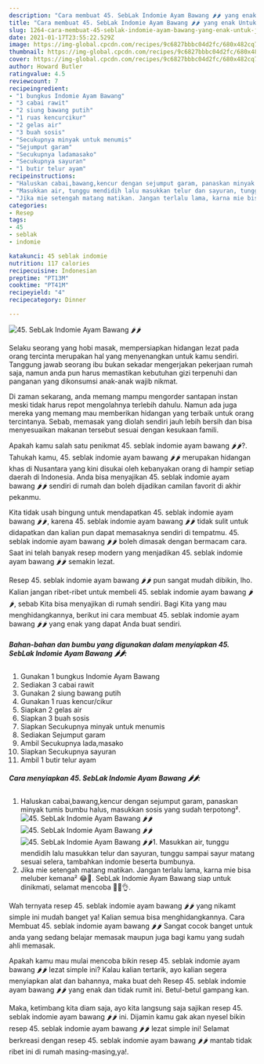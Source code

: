 ```yaml
---
description: "Cara membuat 45. SebLak Indomie Ayam Bawang 🌶️🌶️ yang enak Untuk Jualan"
title: "Cara membuat 45. SebLak Indomie Ayam Bawang 🌶️🌶️ yang enak Untuk Jualan"
slug: 1264-cara-membuat-45-seblak-indomie-ayam-bawang-yang-enak-untuk-jualan
date: 2021-01-17T23:55:22.529Z
image: https://img-global.cpcdn.com/recipes/9c6827bbbc04d2fc/680x482cq70/45-seblak-indomie-ayam-bawang-🌶️🌶️-foto-resep-utama.jpg
thumbnail: https://img-global.cpcdn.com/recipes/9c6827bbbc04d2fc/680x482cq70/45-seblak-indomie-ayam-bawang-🌶️🌶️-foto-resep-utama.jpg
cover: https://img-global.cpcdn.com/recipes/9c6827bbbc04d2fc/680x482cq70/45-seblak-indomie-ayam-bawang-🌶️🌶️-foto-resep-utama.jpg
author: Howard Butler
ratingvalue: 4.5
reviewcount: 7
recipeingredient:
- "1 bungkus Indomie Ayam Bawang"
- "3 cabai rawit"
- "2 siung bawang putih"
- "1 ruas kencurcikur"
- "2 gelas air"
- "3 buah sosis"
- "Secukupnya minyak untuk menumis"
- "Sejumput garam"
- "Secukupnya ladamasako"
- "Secukupnya sayuran"
- "1 butir telur ayam"
recipeinstructions:
- "Haluskan cabai,bawang,kencur dengan sejumput garam, panaskan minyak tumis bumbu halus, masukkan sosis yang sudah terpotong²."
- "Masukkan air, tunggu mendidih lalu masukkan telur dan sayuran, tunggu sampai sayur matang sesuai selera, tambahkan indomie beserta bumbunya."
- "Jika mie setengah matang matikan. Jangan terlalu lama, karna mie bisa meluber kemana² 😂🤣. SebLak Indomie Ayam Bawang siap untuk dinikmati, selamat mencoba 🤗😋👌."
categories:
- Resep
tags:
- 45
- seblak
- indomie

katakunci: 45 seblak indomie 
nutrition: 117 calories
recipecuisine: Indonesian
preptime: "PT13M"
cooktime: "PT41M"
recipeyield: "4"
recipecategory: Dinner

---
```



![45. SebLak Indomie Ayam Bawang 🌶️🌶️](https://img-global.cpcdn.com/recipes/9c6827bbbc04d2fc/680x482cq70/45-seblak-indomie-ayam-bawang-🌶️🌶️-foto-resep-utama.jpg)

Selaku seorang yang hobi masak, mempersiapkan hidangan lezat pada orang tercinta merupakan hal yang menyenangkan untuk kamu sendiri. Tanggung jawab seorang ibu bukan sekadar mengerjakan pekerjaan rumah saja, namun anda pun harus memastikan kebutuhan gizi terpenuhi dan panganan yang dikonsumsi anak-anak wajib nikmat.

Di zaman  sekarang, anda memang mampu mengorder santapan instan meski tidak harus repot mengolahnya terlebih dahulu. Namun ada juga mereka yang memang mau memberikan hidangan yang terbaik untuk orang tercintanya. Sebab, memasak yang diolah sendiri jauh lebih bersih dan bisa menyesuaikan makanan tersebut sesuai dengan kesukaan famili. 



Apakah kamu salah satu penikmat 45. seblak indomie ayam bawang 🌶️🌶️?. Tahukah kamu, 45. seblak indomie ayam bawang 🌶️🌶️ merupakan hidangan khas di Nusantara yang kini disukai oleh kebanyakan orang di hampir setiap daerah di Indonesia. Anda bisa menyajikan 45. seblak indomie ayam bawang 🌶️🌶️ sendiri di rumah dan boleh dijadikan camilan favorit di akhir pekanmu.

Kita tidak usah bingung untuk mendapatkan 45. seblak indomie ayam bawang 🌶️🌶️, karena 45. seblak indomie ayam bawang 🌶️🌶️ tidak sulit untuk didapatkan dan kalian pun dapat memasaknya sendiri di tempatmu. 45. seblak indomie ayam bawang 🌶️🌶️ boleh dimasak dengan bermacam cara. Saat ini telah banyak resep modern yang menjadikan 45. seblak indomie ayam bawang 🌶️🌶️ semakin lezat.

Resep 45. seblak indomie ayam bawang 🌶️🌶️ pun sangat mudah dibikin, lho. Kalian jangan ribet-ribet untuk membeli 45. seblak indomie ayam bawang 🌶️🌶️, sebab Kita bisa menyajikan di rumah sendiri. Bagi Kita yang mau menghidangkannya, berikut ini cara membuat 45. seblak indomie ayam bawang 🌶️🌶️ yang enak yang dapat Anda buat sendiri.

<!--inarticleads1-->

##### Bahan-bahan dan bumbu yang digunakan dalam menyiapkan 45. SebLak Indomie Ayam Bawang 🌶️🌶️:

1. Gunakan 1 bungkus Indomie Ayam Bawang
1. Sediakan 3 cabai rawit
1. Gunakan 2 siung bawang putih
1. Gunakan 1 ruas kencur/cikur
1. Siapkan 2 gelas air
1. Siapkan 3 buah sosis
1. Siapkan Secukupnya minyak untuk menumis
1. Sediakan Sejumput garam
1. Ambil Secukupnya lada,masako
1. Siapkan Secukupnya sayuran
1. Ambil 1 butir telur ayam




<!--inarticleads2-->

##### Cara menyiapkan 45. SebLak Indomie Ayam Bawang 🌶️🌶️:

1. Haluskan cabai,bawang,kencur dengan sejumput garam, panaskan minyak tumis bumbu halus, masukkan sosis yang sudah terpotong².
<img src="https://img-global.cpcdn.com/steps/f779cb36ae07a5b6/160x128cq70/45-seblak-indomie-ayam-bawang-🌶️🌶️-langkah-memasak-1-foto.jpg" alt="45. SebLak Indomie Ayam Bawang 🌶️🌶️"><img src="https://img-global.cpcdn.com/steps/0ec4d67bbccb75d7/160x128cq70/45-seblak-indomie-ayam-bawang-🌶️🌶️-langkah-memasak-1-foto.jpg" alt="45. SebLak Indomie Ayam Bawang 🌶️🌶️"><img src="https://img-global.cpcdn.com/steps/2e149a444e8e7c37/160x128cq70/45-seblak-indomie-ayam-bawang-🌶️🌶️-langkah-memasak-1-foto.jpg" alt="45. SebLak Indomie Ayam Bawang 🌶️🌶️">1. Masukkan air, tunggu mendidih lalu masukkan telur dan sayuran, tunggu sampai sayur matang sesuai selera, tambahkan indomie beserta bumbunya.
1. Jika mie setengah matang matikan. Jangan terlalu lama, karna mie bisa meluber kemana² 😂🤣. SebLak Indomie Ayam Bawang siap untuk dinikmati, selamat mencoba 🤗😋👌.




Wah ternyata resep 45. seblak indomie ayam bawang 🌶️🌶️ yang nikamt simple ini mudah banget ya! Kalian semua bisa menghidangkannya. Cara Membuat 45. seblak indomie ayam bawang 🌶️🌶️ Sangat cocok banget untuk anda yang sedang belajar memasak maupun juga bagi kamu yang sudah ahli memasak.

Apakah kamu mau mulai mencoba bikin resep 45. seblak indomie ayam bawang 🌶️🌶️ lezat simple ini? Kalau kalian tertarik, ayo kalian segera menyiapkan alat dan bahannya, maka buat deh Resep 45. seblak indomie ayam bawang 🌶️🌶️ yang enak dan tidak rumit ini. Betul-betul gampang kan. 

Maka, ketimbang kita diam saja, ayo kita langsung saja sajikan resep 45. seblak indomie ayam bawang 🌶️🌶️ ini. Dijamin kamu gak akan nyesel bikin resep 45. seblak indomie ayam bawang 🌶️🌶️ lezat simple ini! Selamat berkreasi dengan resep 45. seblak indomie ayam bawang 🌶️🌶️ mantab tidak ribet ini di rumah masing-masing,ya!.

